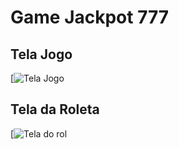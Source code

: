 # Game Jackpot 777


## Tela Jogo
[![Tela Jogo](https://raw.githubusercontent.com/DevSntosx71/GameJackpot777/main/JackPot777/src/lib/img/telaJogo.png)

## Tela da Roleta
[![Tela do rol](https://raw.githubusercontent.com/DevSntosx71/GameJackpot777/main/JackPot777/src/lib/img/telaRoleta.png)

